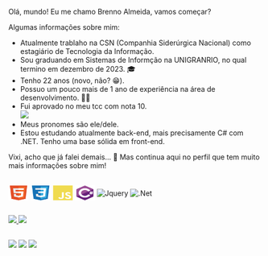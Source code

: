 Olá, mundo! Eu me chamo Brenno Almeida, vamos começar? 

Algumas informações sobre mim: 

- Atualmente trablaho na CSN (Companhia Siderúrgica Nacional) como estagiário de Tecnologia da Informação. 
- Sou graduando em Sistemas de Informção na UNIGRANRIO, no qual termino em dezembro de 2023. 🎓
- Tenho 22 anos (novo, não? 😁).
- Possuo um pouco mais de 1 ano de experiência na área de desenvolvimento. 🧑‍💻
- Fui aprovado no meu tcc com nota 10. <br />
<img width="120px" heigth="590em" src="https://github.com/brenno1812almeida/brenno1812almeida/assets/103259283/2124d69e-f167-445a-82e6-e78f930379bf"></div>
- Meus pronomes são ele/dele.
- Estou estudando atualmente back-end, mais precisamente C# com .NET. Tenho uma base sólida em front-end.

Vixi, acho que já falei demais... 🤔 Mas continua aqui no perfil que tem muito mais informações sobre mim! 

<div style="display: inline_block"><br>
    <img align="center" alt="HTML" height="30" width="40" src="https://raw.githubusercontent.com/devicons/devicon/master/icons/html5/html5-original.svg">
   <img align="center" alt="CSS" height="30" width="40" src="https://raw.githubusercontent.com/devicons/devicon/master/icons/css3/css3-original.svg">
  <img align="center" alt="Js" height="30" width="40" src="https://raw.githubusercontent.com/devicons/devicon/master/icons/javascript/javascript-plain.svg">
  <img align="center" alt="Csharp" height="30" width="40" src="https://raw.githubusercontent.com/devicons/devicon/master/icons/csharp/csharp-original.svg">
  <img align="center" alt="Jquery" height="30" width="40" src="https://cdn.jsdelivr.net/gh/devicons/devicon/icons/jquery/jquery-original-wordmark.svg">
  <img align="center" alt=".Net" height="30" width="40" src="https://cdn.jsdelivr.net/gh/devicons/devicon/icons/dot-net/dot-net-original-wordmark.svg">
</div>

##

<div>
   <a href="https://beacons.ai/brenno1812almeida"> 
   <img heigth="180em" src="https://github-readme-stats.vercel.app/api?username=brenno1812almeida&show_icons=true&theme=dracula&include_all_commits=true&count_private=true" />
   <img heigth="180em" src="https://github-readme-stats.vercel.app/api/top-langs/?username=brenno1812almeida&layout=compact&langs_count=16&theme=dracula" />
</div>
   
## 
<div> 
    <a href="https://instagram.com/brenno18almeida" target="_blank"><img src="https://img.shields.io/badge/-Instagram-%23E4405F?style=for-the-badge&logo=instagram&logoColor=white" target="_blank"></a>
    <a href = "mailto:brenno1812almeida@gmail.com" target="_blank"><img src="https://img.shields.io/badge/-Gmail-%23333?style=for-the-badge&logo=gmail&logoColor=white"></a>
    <a href="https:\\www.linkedin.com/in/brenno-almeida-542487164" target="_blank"><img src="https://img.shields.io/badge/LinkedIn-0077B5?style=for-the-badge&logo=linkedin&logoColor=white"></a>
</div>
